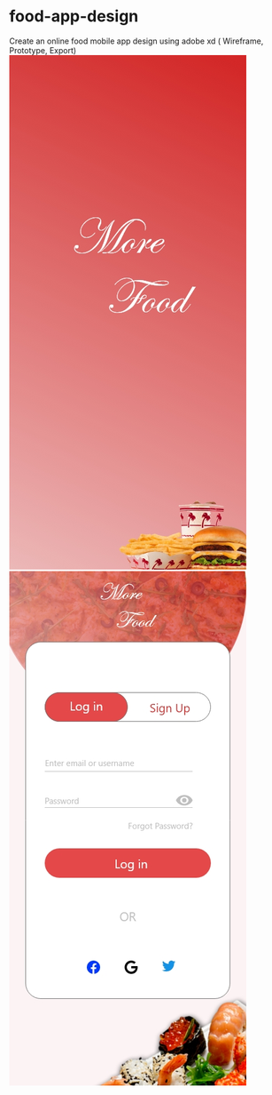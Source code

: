 # food-app-design
Create an online food mobile app design using adobe xd ( Wireframe, Prototype, Export)
<img src="/1Splash Screen.jpg"/>
<img src="/2log in Page.jpg"/>
